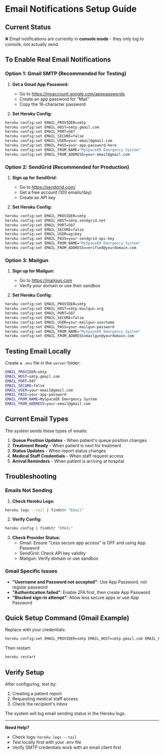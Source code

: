 # Email Notifications Setup Guide

## Current Status
❌ Email notifications are currently in **console mode** - they only log to console, not actually send.

## To Enable Real Email Notifications

### Option 1: Gmail SMTP (Recommended for Testing)

1. **Get a Gmail App Password:**
   - Go to https://myaccount.google.com/apppasswords
   - Create an app password for "Mail"
   - Copy the 16-character password

2. **Set Heroku Config:**
```bash
heroku config:set EMAIL_PROVIDER=smtp
heroku config:set EMAIL_HOST=smtp.gmail.com
heroku config:set EMAIL_PORT=587
heroku config:set EMAIL_SECURE=false
heroku config:set EMAIL_USER=your-email@gmail.com
heroku config:set EMAIL_PASS=your-app-password-here
heroku config:set EMAIL_FROM_NAME="MySpaceER Emergency System"
heroku config:set EMAIL_FROM_ADDRESS=your-email@gmail.com
```

### Option 2: SendGrid (Recommended for Production)

1. **Sign up for SendGrid:**
   - Go to https://sendgrid.com/
   - Get a free account (100 emails/day)
   - Create an API key

2. **Set Heroku Config:**
```bash
heroku config:set EMAIL_PROVIDER=smtp
heroku config:set EMAIL_HOST=smtp.sendgrid.net
heroku config:set EMAIL_PORT=587
heroku config:set EMAIL_SECURE=false
heroku config:set EMAIL_USER=apikey
heroku config:set EMAIL_PASS=your-sendgrid-api-key
heroku config:set EMAIL_FROM_NAME="MySpaceER Emergency System"
heroku config:set EMAIL_FROM_ADDRESS=verified@yourdomain.com
```

### Option 3: Mailgun

1. **Sign up for Mailgun:**
   - Go to https://mailgun.com
   - Verify your domain or use their sandbox

2. **Set Heroku Config:**
```bash
heroku config:set EMAIL_PROVIDER=smtp
heroku config:set EMAIL_HOST=smtp.mailgun.org
heroku config:set EMAIL_PORT=587
heroku config:set EMAIL_SECURE=false
heroku config:set EMAIL_USER=your-mailgun-username
heroku config:set EMAIL_PASS=your-mailgun-password
heroku config:set EMAIL_FROM_NAME="MySpaceER Emergency System"
heroku config:set EMAIL_FROM_ADDRESS=mailgun@yourdomain.com
```

## Testing Email Locally

Create a `.env` file in the `server` folder:

```bash
EMAIL_PROVIDER=smtp
EMAIL_HOST=smtp.gmail.com
EMAIL_PORT=587
EMAIL_SECURE=false
EMAIL_USER=your-email@gmail.com
EMAIL_PASS=your-app-password
EMAIL_FROM_NAME=MySpaceER Emergency System
EMAIL_FROM_ADDRESS=your-email@gmail.com
```

## Current Email Types

The system sends these types of emails:

1. **Queue Position Updates** - When patient's queue position changes
2. **Treatment Ready** - When patient is next for treatment
3. **Status Updates** - When report status changes
4. **Medical Staff Credentials** - When staff request access
5. **Arrival Reminders** - When patient is arriving at hospital

## Troubleshooting

### Emails Not Sending

1. **Check Heroku Logs:**
```bash
heroku logs --tail | findstr "Email"
```

2. **Verify Config:**
```bash
heroku config | findstr "EMAIL"
```

3. **Check Provider Status:**
   - Gmail: Ensure "Less secure app access" is OFF and using App Password
   - SendGrid: Check API key validity
   - Mailgun: Verify domain or use sandbox

### Gmail Specific Issues

- **"Username and Password not accepted"**: Use App Password, not regular password
- **"Authentication failed"**: Enable 2FA first, then create App Password
- **"Blocked sign-in attempt"**: Allow less secure apps or use App Password

## Quick Setup Command (Gmail Example)

Replace with your credentials:

```bash
heroku config:set EMAIL_PROVIDER=smtp EMAIL_HOST=smtp.gmail.com EMAIL_PORT=587 EMAIL_SECURE=false EMAIL_USER=youremail@gmail.com EMAIL_PASS=your-app-password EMAIL_FROM_NAME="MySpaceER Emergency" EMAIL_FROM_ADDRESS=youremail@gmail.com
```

Then restart:
```bash
heroku restart
```

## Verify Setup

After configuring, test by:
1. Creating a patient report
2. Requesting medical staff access
3. Check the recipient's inbox

The system will log email sending status in the Heroku logs.

---

**Need Help?** 
- Check logs: `heroku logs --tail`
- Test locally first with your .env file
- Verify SMTP credentials work with an email client first
